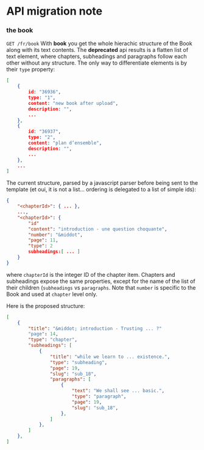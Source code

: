 # API migration note

### the book
`GET /fr/book`
With **book** you get the whole hierachic structure of the Book along with its text contents.
The **deprecated** api results is a flatten list of text element, where chapters, subheadings and paragraphs follow each other without any structure. The only way to differentiate elements is by their `type` property:

```json
[
	{
		id: "36936",
		type: "1",
		content: "new book after upload",
		description: "",
		...
	},
	{
		id: "36937",
		type: "2",
		content: "plan d’ensemble",
		description: "",
		...
	},
	...
]
```

The current structure, parsed by a javascript parser before being sent to the template (et oui, it is not a list... ordering is delegated to a list of simple ids):

```json
{
	"<chapterId>": { ... },
	...,
	"<chapterId>": {
		"id"
		"content": "introduction - une question choquante",
		"number": "&middot",
		"page": 11,
		"type": 2 
		subheadings:[ ... ]
	}
}
```
where `chapterId` is the integer ID of the chapter item.
Chapters and subheadings expose the same properties, except for the name of the list of their children (`subheadings` vs `paragraphs`. Note that `number` is specific to the Book and used at `chapter` level only.

Here is the proposed structure:

```json
[
	{
		"title": "&middot; introduction - Trusting ... ?"
		"page": 14,
		"type": "chapter",
		"subheadings": [
			{	
				"title": "while we learn to ... existence.",
				"type": "subheading",
				"page": 19,
				"slug": "sub_18",
				"paragraphs": [
					{
						"text": "We shall see ... basic.",
						"type": "paragraph",
						"page": 19,
						"slug": "sub_18",
					},
				]
			},
		]
	},
]
```




